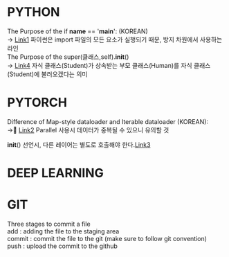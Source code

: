 # PYTHON <br/>
The Purpose of the if __name__ == '__main__': (KOREAN) <br/>
-> [Link1] 파이썬은 import 파일의 모든 요소가 실행되기 때문, 방지 차원에서 사용하는 라인 <br/>
The Purpose of the super(클래스,self).__init__() <br/>
-> [Link4] 자식 클래스(Student)가 상속받는 부모 클래스(Human)를 자식 클래스(Student)에 불러오겠다는 의미 <br/>

# PYTORCH <br/>
Difference of Map-style dataloader and Iterable dataloader (KOREAN): <br/>
-> [Link2] Parallel 사용시 데이터가 중복될 수 있으니 유의할 것<br/>

__init__() 선언시, 다른 레이어는 별도로 호출해야 한다.[Link3] <br/>

# DEEP LEARNING<br/>

# GIT<br/>
Three stages to commit a file<br/>
add     : adding the file to the staging area<br/>
commit  : commit the file to the git (make sure to follow git convention)<br/>
push    : upload the commit to the github<br/>

[Link1]: https://velog.io/@mjk3136/if-name-main%EC%9D%80-%EC%99%9C-%ED%95%84%EC%9A%94%ED%95%9C%EC%A7%80%EC%97%90-%EB%8C%80%ED%95%B4-%EC%95%8C%EC%95%84%EB%B3%B4%EC%9E%90
[Link2]: https://inmoonlight.github.io/2021/02/21/PyTorch-IterableDataset/
[Link3]: https://discuss.pytorch.org/t/which-one-is-correct-to-initialize-separate-layer/55640
[Link4]: https://supermemi.tistory.com/entry/Python-3-super%ED%81%B4%EB%9E%98%EC%8A%A4-selfinit-%EC%97%90-%EB%8C%80%ED%95%B4-%EC%A0%9C%EB%8C%80%EB%A1%9C-%EC%95%8C%EC%95%84%EB%B3%B4%EC%9E%90
